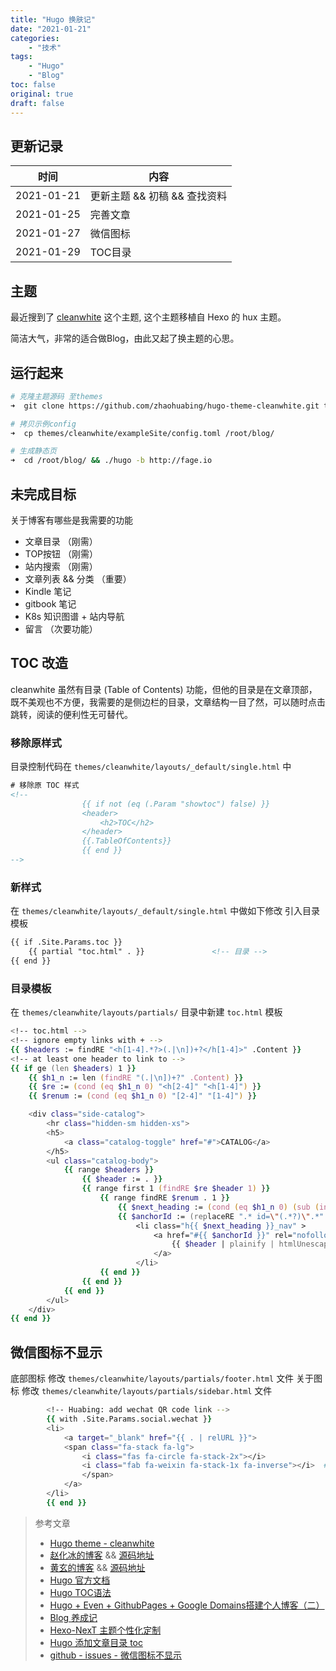 ```yaml
---
title: "Hugo 换肤记"
date: "2021-01-21"
categories:
    - "技术"
tags:
    - "Hugo"
    - "Blog"
toc: false
original: true
draft: false
---
```


## 更新记录

| 时间       | 内容                         |
| ---------- | ---------------------------- |
| 2021-01-21 | 更新主题 && 初稿 && 查找资料 |
| 2021-01-25 | 完善文章                     |
| 2021-01-27 | 微信图标                     |
| 2021-01-29 | TOC目录                      |

## 主题

最近搜到了 [cleanwhite](https://themes.gohugo.io/hugo-theme-cleanwhite/) 这个主题, 这个主题移植自 Hexo 的 hux 主题。

简洁大气，非常的适合做Blog，由此又起了换主题的心思。

## 运行起来

``` zsh
# 克隆主题源码 至themes
➜  git clone https://github.com/zhaohuabing/hugo-theme-cleanwhite.git themes/cleanwhite

# 拷贝示例config
➜  cp themes/cleanwhite/exampleSite/config.toml /root/blog/

# 生成静态页
➜  cd /root/blog/ && ./hugo -b http://fage.io
```

## 未完成目标

关于博客有哪些是我需要的功能

- 文章目录          （刚需）
- TOP按钮           （刚需）
- 站内搜索          （刚需）
- 文章列表 && 分类   （重要）
- Kindle 笔记
- gitbook 笔记
- K8s 知识图谱 + 站内导航
- 留言              （次要功能）

## TOC 改造

cleanwhite 虽然有目录 (Table of Contents) 功能，但他的目录是在文章顶部，既不美观也不方便，我需要的是侧边栏的目录，文章结构一目了然，可以随时点击跳转，阅读的便利性无可替代。

### 移除原样式

目录控制代码在 `themes/cleanwhite/layouts/_default/single.html` 中

``` html
# 移除原 TOC 样式
<!--
                {{ if not (eq (.Param "showtoc") false) }}
                <header>
                    <h2>TOC</h2>
                </header>
                {{.TableOfContents}}
                {{ end }}
-->
```

### 新样式

在 `themes/cleanwhite/layouts/_default/single.html` 中做如下修改
引入目录模板

``` html
{{ if .Site.Params.toc }}
    {{ partial "toc.html" . }}               <!-- 目录 -->
{{ end }}
```

### 目录模板

在 `themes/cleanwhite/layouts/partials/` 目录中新建 `toc.html` 模板

``` zsh
<!-- toc.html -->
<!-- ignore empty links with + -->
{{ $headers := findRE "<h[1-4].*?>(.|\n])+?</h[1-4]>" .Content }}
<!-- at least one header to link to -->
{{ if ge (len $headers) 1 }}
    {{ $h1_n := len (findRE "(.|\n])+?" .Content) }}
    {{ $re := (cond (eq $h1_n 0) "<h[2-4]" "<h[1-4]") }}
    {{ $renum := (cond (eq $h1_n 0) "[2-4]" "[1-4]") }}

    <div class="side-catalog">
        <hr class="hidden-sm hidden-xs">
        <h5>
            <a class="catalog-toggle" href="#">CATALOG</a>
        </h5>
        <ul class="catalog-body">
            {{ range $headers }}
                {{ $header := . }}
                {{ range first 1 (findRE $re $header 1) }}
                    {{ range findRE $renum . 1 }}
                        {{ $next_heading := (cond (eq $h1_n 0) (sub (int .) 1 ) (int . ) ) }}
                        {{ $anchorId := (replaceRE ".* id=\"(.*?)\".*" "$1" $header ) }}  <!-- 标题ID -->
                            <li class="h{{ $next_heading }}_nav" >
                                <a href="#{{ $anchorId }}" rel="nofollow">
                                    {{ $header | plainify | htmlUnescape }}
                                </a>
                            </li>
                    {{ end }}
                {{ end }}
            {{ end }}
        </ul>
    </div>
{{ end }}
```

## 微信图标不显示

底部图标 修改 `themes/cleanwhite/layouts/partials/footer.html` 文件
关于图标 修改 `themes/cleanwhite/layouts/partials/sidebar.html` 文件

``` zsh
        <!-- Huabing: add wechat QR code link -->
        {{ with .Site.Params.social.wechat }}
        <li>
            <a target="_blank" href="{{ . | relURL }}">
            <span class="fa-stack fa-lg">
                <i class="fas fa-circle fa-stack-2x"></i>
                <i class="fab fa-weixin fa-stack-1x fa-inverse"></i>  # 将 fa-wechat 改为 fa-weixin
                </span>
            </a>
        </li>
        {{ end }}
```

> 参考文章  
>
> - [Hugo theme - cleanwhite](https://themes.gohugo.io/hugo-theme-cleanwhite/)  
> - [赵化冰的博客](https://zhaohuabing.com/) && [源码地址](https://github.com/zhaohuabing/hugo-theme-cleanwhite)  
> - [黄玄的博客](https://huangxuan.me/) && [源码地址](https://github.com/Huxpro/huxpro.github.io)  
> - [Hugo 官方文档](https://www.gohugo.org/doc/)  
> - [Hugo TOC语法](https://www.gohugo.org/doc/extras/toc/)  
> - [Hugo + Even + GithubPages + Google Domains搭建个人博客（二）](https://tinocheng.app/post/%E6%90%AD%E5%BB%BA%E4%B8%AA%E4%BA%BA%E5%8D%9A%E5%AE%A22/)  
> - [Blog 养成记](https://orianna-zzo.github.io/series/blog%E5%85%BB%E6%88%90%E8%AE%B0/)  
> - [Hexo-NexT 主题个性化定制](https://st1020.top/hexo-next-theme-customization/)  
> - [Hugo 添加文章目录 toc](https://www.ariesme.com/posts/2019/add_toc_for_hugo/)  
> - [github - issues - 微信图标不显示](https://github.com/zhaohuabing/hugo-theme-cleanwhite/issues/96)  
>